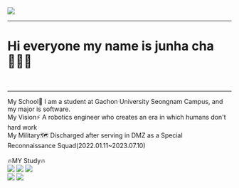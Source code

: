 <img src="https://capsule-render.vercel.app/api?type=soft&color=gradient&height=100&section=header&text=Welcome%20mygit&animation=blinking&fontSize=50" />
<hr>
<H1>Hi everyone my name is junha cha🙋🏻‍♂️</H1><br>
<hr>
My School🏢 I am a student at Gachon University Seongnam Campus, and my major is software.<br>
My Vision⚡️ A robotics engineer who creates an era in which humans don't hard work<br>
My Military🗺️ Discharged after serving in DMZ as a Special Reconnaissance Squad(2022.01.11~2023.07.10)<br><br>
🔥MY Study🔥
	<div align="left">
	<img src="https://img.shields.io/badge/HTML5-E34F26?style=flat&logo=HTML5&logoColor=white" />
	<img src="https://img.shields.io/badge/CSS3-1572B6?style=flat&logo=CSS3&logoColor=white" />
	<img src="https://img.shields.io/badge/JavaScript-F7DF1E?style=flat&logo=javascript&logoColor=white" /><br>
	<img src="https://img.shields.io/badge/C_Language-A8B9CC?style=flat&logo=c&logoColor=white" />
	<img src="https://img.shields.io/badge/Python-3776AB?style=flat&logo=python&logoColor=white" />
  </div>


